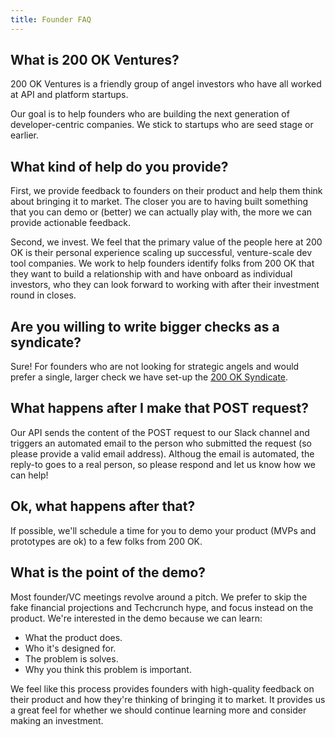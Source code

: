 ```yaml
---
title: Founder FAQ
---
```

## What is 200 OK Ventures?

200 OK Ventures is a friendly group of angel investors who have all worked at API and platform startups.

Our goal is to help founders who are building the next generation of developer-centric companies. We stick to startups who are seed stage or earlier.

## What kind of help do you provide?

First, we provide feedback to founders on their product and help them think about bringing it to market. The closer you are to having built something that you can demo or (better) we can actually play with, the more we can provide actionable feedback.

Second, we invest. We feel that the primary value of the people here at 200 OK is their personal experience scaling up successful, venture-scale dev tool companies. We work to help founders identify folks from 200 OK that they want to build a relationship with and have onboard as individual investors, who they can look forward to working with after their investment round in closes.
## Are you willing to write bigger checks as a syndicate?

Sure! For founders who are not looking for strategic angels and would prefer a single, larger check we have set-up the [200 OK Syndicate](/syndicate).  

## What happens after I make that POST request?

Our API sends the content of the POST request to our Slack channel and triggers an automated email to the person who submitted the request (so please provide a valid email address). Althoug the email is automated, the reply-to goes to a real person, so please respond and let us know how we can help!

## Ok, what happens after that?

If possible, we'll schedule a time for you to demo your product (MVPs and prototypes are ok) to a few folks from 200 OK.

## What is the point of the demo?

Most founder/VC meetings revolve around a pitch. We prefer to skip the fake financial projections and Techcrunch hype, and focus instead on the product. We're interested in the demo because we can learn:

- What the product does.
- Who it's designed for.
- The problem is solves.
- Why you think this problem is important.

We feel like this process provides founders with high-quality feedback on their product and how they're thinking of bringing it to market. It provides us a great feel for whether we should continue learning more and consider making an investment.
